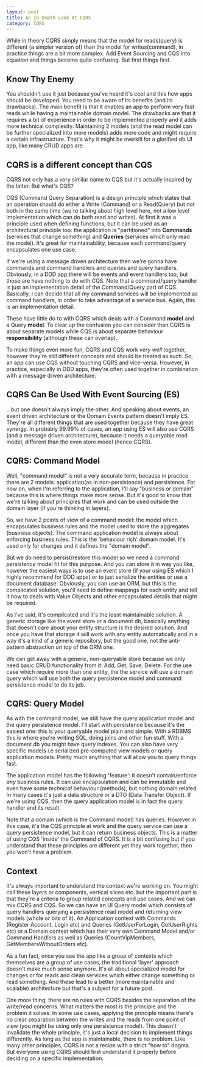 ```yaml
---
layout: post
title: An In-Depth Look At CQRS
category: CQRS
---
```


While in theory CQRS simply means that the model for reads(query) is different (a simpler version of) than the model for writes(command), in practice things are a bit more complex. Add Event Sourcing and CQS into equation and things become quite confusing. But first things first.

## Know Thy Enemy

You shouldn't use it just because you've heard it's cool and this how apps should be developed. You need to be aware of its benefits (and its drawbacks). The main benefit is that it enables an app to perform very fast reads while having a maintainable domain model. The drawbacks are that it requires a bit of experience in order to be implemented properly and it adds more technical complexity. Maintaining 2 models (and the read model can be further specialized into more models) adds more code and might require a certain infrastructure. That's why it might be overkill for a glorified db UI app, like many CRUD apps are.

## CQRS is a different concept than CQS

CQRS not only has a very similar name to CQS but it's actually inspired by the latter. But what's CQS?

CQS (Command Query Separation) is a design principle which states that an operation should do either a Write (Command) or a Read(Query) but not both in the same time (we`re talking about high level here, not a low level implementation which can do both read and writes). At first it was a principle used when defining functions, but it can be used as an architectural principle too: the application is "partitioned" into **Commands** (services that change something) and **Queries** (services which only read the model). It's great for maintainability, because each command/query encapsulates one use case.

If we're using a message driven architecture then we're gonna have commands and command handlers and queries and query handlers. Obviously, in a DDD app,there will be events and event handlers too, but those are have nothing to do with CQS. Note that a command/query handler is just an implementation detail of the Command/Query part of CQS. Basically, I can decide that all my command services will be implemented as command handlers, in order to take advantage of a service bus. Again, this is an implementation detail.

These have little do to with CQRS which deals with a Command **model** and a Query **model**. To clear up the confusion you can consider than CQRS is about separate models while CQS is about separate behaviour **responsibility** (although these can overlap).

To make things even more fun, CQRS and CQS work _very well_ together, however they're still different concepts and should be treated as such. So, an app can use CQS without touching CQRS and vice-versa. However, in practice, especially in DDD apps, they're often used together in combination with a message driven architecture.

## CQRS Can Be Used With Event Sourcing (ES)

...but one doesn't always imply the other. And speaking about events, an event driven architecture or the Domain Events pattern doesn't imply ES. They're all different things that are used together because they have great synergy. In probably 99.99% of cases, an app using ES will also use CQRS (and a message driven architecture), because it needs a queryable read model, different than the even store model (hence CQRS).

## CQRS: Command Model

Well, "command model" is not a very accurate term, because in practice there are 2 models: application(as in non-persistence) and persistence. For now on, when I'm referring to the application, I'll say "business or domain" because this is where things make more sense. But it's good to know that we're talking about principles that work and can be used outside the domain layer (if you're thinking in layers).

So, we have 2 points of view of a command model: the model which encapsulates business rules and the model used to store the aggregates (business objects). The command application model is always about enforcing business rules. This is the 'behaviour rich' domain model. It's used only for changes and it defines the "domain model".

But we do need to persist/restore this model so we need a command _persistence_ model fit for this purpose. And you can store it in way you like, however the easiest ways is to use an event store (if your using ES which I highly recommend for DDD apps) or to just serialize the entities or use a document database. Obviously, you can use an ORM, but this is the complicated solution, you'll need to define mappings for each entity and tell it how to deals with Value Objects and other encapsulated details that might be required.

As I've said, it's complicated and it's the least maintainable solution. A generic storage like the event store or a document db, basically anything that doesn't care about your entity structure is the desired solution. And once you have that storage it will work with any entity automatically and in a way it's a kind of a generic repository, but the good one, not the anti-pattern abstraction on top of the ORM one.

We can get away with a generic, non-queryable store because we only need basic CRUD functionality from it: Add, Get, Save, Delete. For the use case which require more than one entity, the the service will use a domain query which will use both the query persistence model and command persistence model to do its job.


## CQRS: Query Model

As with the command model, we still have the query application model and the query persistence model. I'll start with persistence because it's the easiest one: this is your queryable model plain and simple. With a RDBMS this is where you're writing SQL, doing joins and other fun stuff. With a document db you might have query indexes. You can also have very specific models i.e serialized pre-computed view models or query application models. Pretty much anything that will allow you to query things fast.

The application model has the following 'feature': it doesn't contain/enforce _any_ business rules. It can use encapsulation and can be immutable and even have some _technical_ behaviour (methods), but nothing domain related. In many cases it's just a data structure or a DTO (Data Transfer Object). If we're using CQS, then the query application model is in fact the query handler and its result.

Note that a domain (which is the Command model) has queries. However in this case, it's the CQS principle at work and the query service can use a query persistence model, but it can return business objects. This is a matter of using CQS 'inside' the Command of CQRS. It is a bit confusing but if you understand that these principles are different yet they work together, then you won't have a problem.


## Context

It's always important to understand the context we're working on. You might call these layers or components, vertical slices etc. but the important part is that they're a criteria to group related concepts and use cases. And we can mix CQRS and CQS. So we can have an UI Query model which consists of query handlers querying a persistence read model and returning view models (whole or bits of it). An Application context with Commands (Register Account, Login etc) and Queries (GetUserForLogin, GetUserRights etc) or a Domain context which has their very own Command Model and/or Command Handlers as well as Queries (CountVipMembers, GetMembersWithoutOrders etc).

As a fun fact, once you see the app like a group of contexts which themselves are a group of use cases, the traditional 'layer' approach doesn't make much sense anymore. It's all about specialized model for changes or for reads and clean services which either change something or read something. And these lead to a better (more maintainable and scalable) architecture but that's a subject for a future post.

One more thing, there are no rules with CQRS besides the separation of the write/read concerns. What matters the most is the principle and the problem it solves. In some use cases, applying the principle means there's no clear separation between the writes and the reads from one point of view (you might be using only one persistence model). This doesn't invalidate the whole principle, it's just a local decision to implement things differently. As long as the app is maintainable, there is no problem. Like many other principles, CQRS is not a recipe with a strict "how to" dogma. But everyone using CQRS should first understand it properly before deciding on a specific  implementation.
